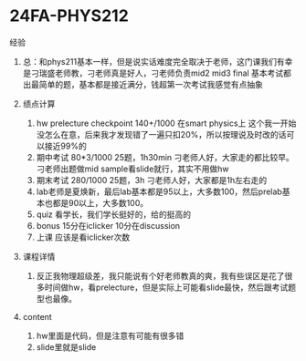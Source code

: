# 24FA-PHYS212

经验

1. 总：和phys211基本一样，但是说实话难度完全取决于老师，这门课我们有幸是刁瑞盛老师教，刁老师真是好人，刁老师负责mid2 mid3 final 基本考试都出最简单的题，基本都是接近满分，钱超第一次考试我感觉有点抽象

2. 绩点计算
    1. hw prelecture checkpoint 140+/1000 在smart physics上 这个我一开始没怎么在意，后来我才发现错了一遍只扣20%，所以按理说及时改的话可以接近99%的
    2. 期中考试 80*3/1000 25题，1h30min 刁老师人好，大家走的都比较早。刁老师出题做mid sample看slide就行，其实不用做hw
    3. 期末考试 280/1000 25题，3h 刁老师人好，大家都是1h左右走的
    4. lab老师是夏焕新，最后lab基本都是95以上，大多数100，然后prelab基本也都是90以上，大多数100。
    5. quiz 看学长，我们学长挺好的，给的挺高的
    6. bonus 15分在iclicker 10分在discussion
    7. 上课 应该是看iclicker次数

3. 课程详情
    1. 反正我物理超级差，我只能说有个好老师教真的爽，我有些误区是花了很多时间做hw，看prelecture，但是实际上可能看slide最快，然后跟考试题型也最像。

4. content
    1. hw里面是代码，但是注意有可能有很多错
    2. slide里就是slide
  
